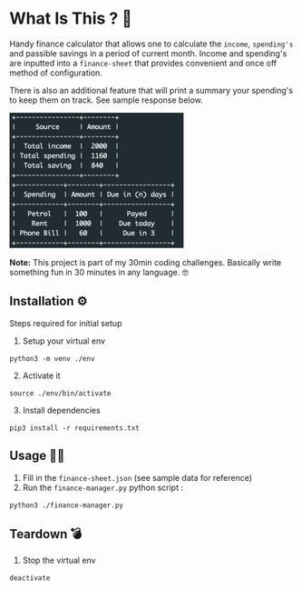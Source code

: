 # What Is This ? 🤔

Handy finance calculator that allows one to calculate the `income`, `spending's` and passible savings in a period of current month. Income and spending's are inputted into a `finance-sheet` that provides convenient and once off method of configuration.

There is also an additional feature that will print a summary your spending's to keep them on track. See sample response below.

![Demo Screen](./assets/screenshot_1.png)

**Note:** This project is part of my 30min coding challenges. Basically write something fun in 30 minutes in any language. 🤓

## Installation ⚙️

Steps required for initial setup

1. Setup your virtual env
```
python3 -m venv ./env
```
2. Activate it
```
source ./env/bin/activate
```
3. Install dependencies
```
pip3 install -r requirements.txt
```

## Usage 👨‍💻

1. Fill in the `finance-sheet.json` (see sample data for reference)
2. Run the `finance-manager.py` python script : 
```
python3 ./finance-manager.py
```

## Teardown 💣

1. Stop the virtual env
```
deactivate
```

